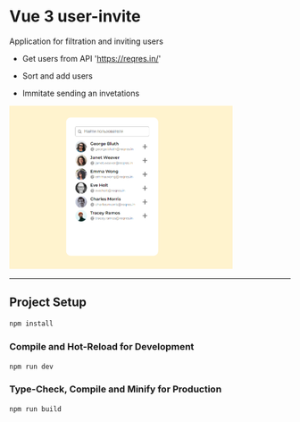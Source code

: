 # Vue 3 user-invite

  

Application for filtration and inviting users

  

- Get users from API 'https://reqres.in/'

- Sort and add users

- Immitate sending an invetations


  

<img src="./public/previw.png" width="400" />

  

---


## Project Setup

```sh
npm install
```

### Compile and Hot-Reload for Development

```sh
npm run dev
```

### Type-Check, Compile and Minify for Production

```sh
npm run build
```
